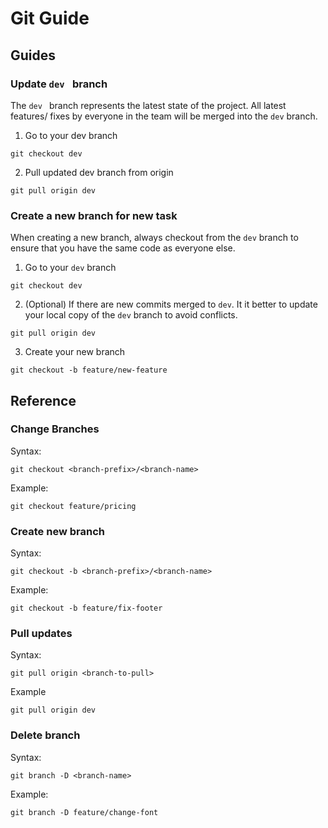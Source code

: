 # Git Guide

## Guides

### Update `dev ` branch
The `dev ` branch represents the latest state of the project. All latest features/ fixes by everyone in the team will be merged into the `dev` branch.
1. Go to your dev branch
```
git checkout dev
```
2. Pull updated dev branch from origin
```
git pull origin dev
```

### Create a new branch for new task
When creating a new branch, always checkout from the `dev` branch to ensure that you have the same code as everyone else.
1. Go to your `dev` branch
```
git checkout dev
```
2. (Optional) If there are new commits merged to `dev`. It it better to update your local copy of the `dev` branch to avoid conflicts.
```
git pull origin dev
```
3. Create your new branch
```
git checkout -b feature/new-feature
```

## Reference

### Change Branches
Syntax:
```
git checkout <branch-prefix>/<branch-name>
```
Example:
```
git checkout feature/pricing
```

### Create new branch
Syntax:
```
git checkout -b <branch-prefix>/<branch-name>
```
Example:
```
git checkout -b feature/fix-footer
```

### Pull updates
Syntax:
```
git pull origin <branch-to-pull>
```
Example
```
git pull origin dev
```

### Delete branch
Syntax:
```
git branch -D <branch-name>
```
Example:
```
git branch -D feature/change-font
```
